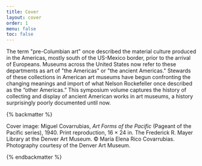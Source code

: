 ```yaml
---
title: Cover
layout: cover
order: 1
menu: false
toc: false
---
```


The term "pre-Columbian art" once described the material culture produced in the Americas, mostly south of the US-Mexico border, prior to the arrival of Europeans. Museums across the United States now refer to these departments as art of "the Americas" or "the ancient Americas." Stewards of these collections in American art museums have begun confronting the changing meanings and import of what Nelson Rockefeller once described as the “other Americas.” This symposium volume captures the history of collecting and display of ancient American works in art museums, a history surprisingly poorly documented until now.

{% backmatter %}

Cover image: Miguel Covarrubias, *Art Forms of the Pacific* (Pageant of the Pacific series), 1940. Print reproduction, 16 × 24 in. The Frederick R. Mayer Library at the Denver Art Museum. © María Elena Rico Covarrubias. Photography courtesy of the Denver Art Museum. 

{% endbackmatter %}
